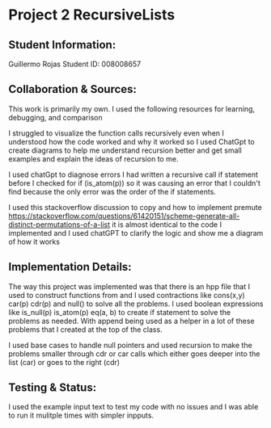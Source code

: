 # Project 2 RecursiveLists

## Student Information:

Guillermo Rojas
Student ID: 008008657

## Collaboration & Sources:

This work is primarily my own. I used the following resources for learning, debugging, and comparison

I struggled to visualize the function calls recursively even when I understood how the code worked and why it worked so I used ChatGpt to create diagrams to help me understand recursion better and get small examples and explain the ideas of recursion to me. 


I used chatGpt to diagnose errors I had written a recursive call if statement before I checked for if (is_atom(p)) so it was causing an error that I couldn't find because the only error was the order of the  if statements. 

I used this stackoverflow discussion to copy and how to implement premute https://stackoverflow.com/questions/61420151/scheme-generate-all-distinct-permutations-of-a-list it is almost identical to the code I implemented and I used chatGPT to clarify the logic and show me a diagram of how it works


## Implementation Details:

The way this project was implemented was that there is an hpp file that I used to construct functions from and I used contractions like cons(x,y) car(p) cdr(p) and null() to solve all the problems. I used boolean expressions like is_null(p) is_atom(p) eq(a, b) to create if statement to solve the problems as needed. With append being used as a helper in a lot of these problems that I created at the top of the class.

I used base cases to handle null pointers and used recursion to make the problems smaller through cdr or car calls which either goes deeper into the list (car) or goes to the right (cdr)

## Testing & Status: 

I used the example input text to test my code with no issues and I was able to run it mulitple times with simpler inpputs.
